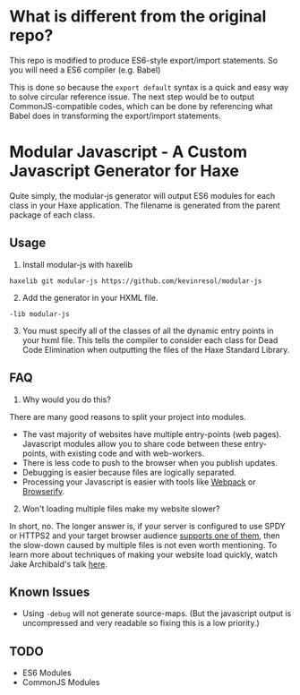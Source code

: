 # What is different from the original repo?

This repo is modified to produce ES6-style export/import statements. 
So you will need a ES6 compiler (e.g. Babel)

This is done so because the `export default` syntax is a quick and easy way to solve circular reference issue.
The next step would be to output CommonJS-compatible codes, which can be done by referencing what Babel does in transforming the export/import statements.

# Modular Javascript - A Custom Javascript Generator for Haxe

Quite simply, the modular-js generator will output ES6 modules for each class in your Haxe application.  The filename is generated from the parent package of each class.

## Usage

1. Install modular-js with haxelib

  ```
  haxelib git modular-js https://github.com/kevinresol/modular-js
  ```

2. Add the generator in your HXML file.

  ```
  -lib modular-js
  ```

3. You must specify all of the classes of all the dynamic entry points in your hxml file. This tells the compiler to consider each class for Dead Code Elimination when outputting the files of the Haxe Standard Library.

## FAQ

1. Why would you do this?

  There are many good reasons to split your project into modules.

  - The vast majority of websites have multiple entry-points (web pages). Javascript modules allow you to share code between these entry-points, with existing code and with web-workers.
  - There is less code to push to the browser when you publish updates.
  - Debugging is easier because files are logically separated.
  - Processing your Javascript is easier with tools like [Webpack](http://webpack.github.io/) or [Browserify](http://browserify.org/).

2. Won't loading multiple files make my website slower?

  In short, no.  The longer answer is, if your server is configured to use SPDY or HTTPS2 and your target browser audience [supports one of them](http://caniuse.com/#feat=spdy), then the slow-down caused by multiple files is not even worth mentioning. To learn more about techniques of making your website load quickly, watch Jake Archibald's talk [here](https://vimeo.com/125479288).

## Known Issues

- Using `-debug` will not generate source-maps. (But the javascript output is uncompressed and
  very readable so fixing this is a low priority.)

## TODO

 - ES6 Modules
 - CommonJS Modules
